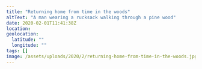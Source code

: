 ```yaml
---
title: "Returning home from time in the woods"
altText: "A man wearing a rucksack walking through a pine wood"
date: 2020-02-01T11:41:38Z
location: 
geolocation: 
  latitude: ""
  longitude: ""
tags: []
image: /assets/uploads/2020/2/returning-home-from-time-in-the-woods.jpg
---
```

